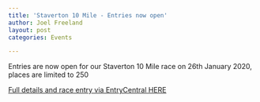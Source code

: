 ```yaml
---
title: 'Staverton 10 Mile - Entries now open'
author: Joel Freeland
layout: post
categories: Events

---
```

 
Entries are now open for our Staverton 10 Mile race on 26th January 2020, places are limited to 250  

[Full details and race entry via EntryCentral HERE](https://www.entrycentral.com/event/111305)
